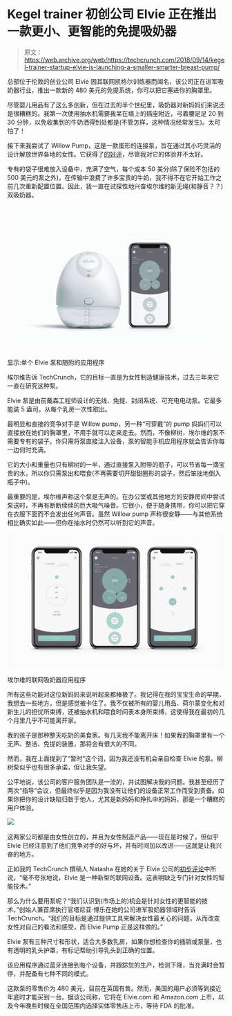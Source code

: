 # Kegel trainer 初创公司 Elvie 正在推出一款更小、更智能的免提吸奶器 

> 原文：<https://web.archive.org/web/https://techcrunch.com/2018/09/14/kegel-trainer-startup-elvie-is-launching-a-smaller-smarter-breast-pump/>

总部位于伦敦的创业公司 Elvie 因其联网凯格尔训练器而闻名，该公司正在进军吸奶器行业，推出一款新的 480 美元的免提系统，你可以把它塞进你的胸罩里。

尽管婴儿用品有了这么多创新，但在过去的半个世纪里，吸奶器对新妈妈们来说还是很糟糕的。我第一次使用抽水机需要我呆在墙上的插座附近，弓着腰足足 20 到 30 分钟，以免收集到的牛奶洒得到处都是(不管怎样，这种情况经常发生)。太可怕了！

接下来我尝试了 Willow Pump，这是一款蛋形的连接泵，旨在通过其小巧灵活的设计解放世界各地的女性。它获得了[的好评](https://web.archive.org/web/20221209140759/https://www.google.com/search?q=willow+pump&source=lnms&tbm=nws&sa=X&ved=0ahUKEwj50YXO8rjdAhUIJXwKHUKnDmcQ_AUIDCgD&biw=1401&bih=724)，尽管我对它的体验并不太好。

专有的袋子很难放入设备中，充满了空气，每个成本 50 美分(除了保险不包括的 500 美元的泵之外)，在传输中浪费了许多宝贵的牛奶，我不得不在它开始工作之前几次重新配置位置。因此，我一直在试探性地兴奋埃尔维的新无绳(和静音？？)双吸奶器。

![](img/af27a704b9865cb89676807e3ce38858.png)

显示:单个 Elvie 泵和随附的应用程序

埃尔维告诉 TechCrunch，它的目标一直是为女性制造健康技术，过去三年来它一直在研究这种泵。

Elvie 泵是由前戴森工程师设计的无线、免提、封闭系统、可充电电动泵。它最多能装 5 盎司。从每个乳房一次性取出。

最明显和直接的竞争对手是 Willow pump，另一种“可穿戴”的 pump 妈妈们可以直接放在她们的胸罩里，不用手就可以走来走去。然而，不像柳树，埃尔维的泵不需要专有的袋子。你只需将泵直接注入设备，泵的智能手机应用程序就会告诉你每一边何时充满。

它的大小和重量也只有柳树的一半，通过直接泵入附带的瓶子，可以节省每一滴宝贵的水，所以你只需泵出和喂食(不再需要切开甜甜圈形的袋子，然后笨拙地倒入瓶子中)。

最重要的是，埃尔维声称这个泵是无声的。在办公室或其他地方的安静房间中尝试泵送时，不再有断断续续的巨大吸气噪音。它很小，便于随身携带，你可以把它穿在衣服下面而不会发出任何声音。虽然 Willow pump 声称很安静——与其他系统相比确实如此——但你在抽水时仍然可以听到它的声音。

![](img/62bcd91aa8b7cacff61feabf4555dbbc.png)

埃尔维的联网吸奶器应用程序

所有这些功能对这位新妈妈来说听起来都棒极了。我记得在我的宝宝生命的早期，我想去一些地方，但是感觉被卡住了。我不仅被所有的婴儿用品、荷尔蒙变化和对新生儿的担忧所束缚，还被抽水机和喂食时间表本身所束缚，这使得我在最初的几个月里几乎不可能离开家。

我的孩子是那种整天吃奶的美食家。有几天我不能离开床！如果我的胸罩里有一个无声、整洁、免提的装置，那将会有很大的不同。

然而，我在上面提到了“暂时”这个词，因为我还没有机会亲自检查 Elvie 的泵。柳树泵似乎也有很多承诺，但让我失望。

公平地说，该公司的客户服务团队是一流的，并试图解决我的问题。我甚至经历了两次“指导”会议，但最终似乎是因为我没有让他们的设备正常工作而受到责备。如果你把你的设计缺陷归咎于他人，尤其是新妈妈和挣扎中的妈妈，那是一个糟糕的用户体验。

![](img/027bf048fcee0ee0c3928e512253c9af.png)

这两家公司都是由女性创立的，并且为女性制造产品——现在是时候了。但似乎 Elvie 已经注意到了他们竞争对手的好与坏，并有时间加以改进——这就是让我兴奋的地方。

正如我的 TechCrunch 撰稿人 Natasha 在她的关于 Elvie 公司的[初步评论](https://web.archive.org/web/20221209140759/https://techcrunch.com/2015/10/12/elvie-early-impressions/)中所说，“毫不夸张地说，Elvie 是一种新型的联网设备。这表明缺乏专门针对女性的智能技术。”

那么为什么要用泵呢？“我们认识到(市场上的)机会是针对女性的更智能的技术，”创始人兼首席执行官塔尼亚·博乐在她的公司进军吸奶器领域时告诉 TechCrunch。“我们的目标是通过提供工具来解决女性最关心的问题，从而改变女性对自己的看法和感受，而 Elvie Pump 正是这样做的。”

Elvie 泵有三种尺寸和形状，适合大多数乳房，如果你想检查你的插销或泵量，也有透明的乳头护罩，有标记帮助引导乳头到正确的位置。

该应用程序通过蓝牙连接到每个设备，并跟踪您的生产，检测下降，当充满时会暂停，并配备有七种不同的模式。

这款泵的零售价为 480 美元，目前在英国有售。然而，美国的用户必须等到接近年底时才能买到一台。据该公司称，它将在 Elvie.com 和 Amazon.com 上市，以及今年晚些时候在全国范围内选择实体零售店上市，等待 FDA 的批准。